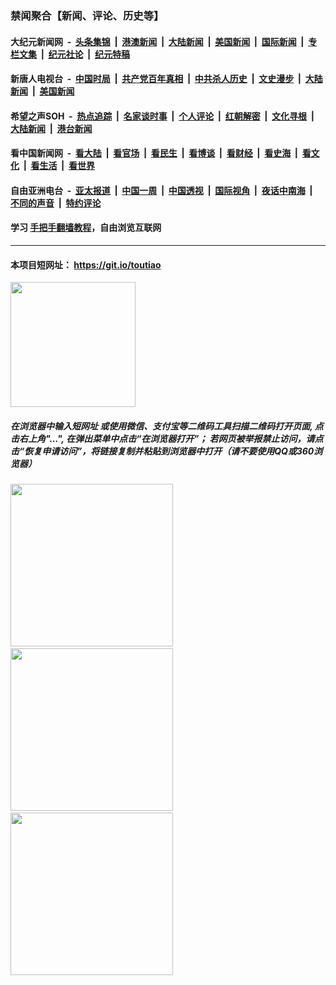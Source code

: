 ### 禁闻聚合【新闻、评论、历史等】

#### 大纪元新闻网 &nbsp;-&nbsp; [头条集锦](indexes/E头条集锦.md?t=02160444) &nbsp;|&nbsp; [港澳新闻](indexes/E港澳新闻.md?t=02160444)  &nbsp;|&nbsp; [大陆新闻](indexes/E大陆新闻.md?t=02160444) &nbsp;|&nbsp; [美国新闻](indexes/E美国新闻.md?t=02160444) &nbsp;|&nbsp; [国际新闻](indexes/E国际新闻.md?t=02160444) &nbsp;|&nbsp; [专栏文集](indexes/E专栏文集.md?t=02160444) &nbsp;|&nbsp; [纪元社论](indexes/E纪元社论.md?t=02160444) &nbsp;|&nbsp; [纪元特稿](indexes/E纪元特稿.md?t=02160444) 

#### 新唐人电视台 &nbsp;-&nbsp; [中国时局](indexes/N中国时局.md?t=02160444) &nbsp;|&nbsp; [共产党百年真相](indexes/N共产党百年真相.md?t=02160444) &nbsp;|&nbsp; [中共杀人历史](indexes/N中共杀人历史.md?t=02160444) &nbsp;|&nbsp; [文史漫步](indexes/N文史漫步.md?t=02160444) &nbsp;|&nbsp; [大陆新闻](indexes/N大陆新闻.md?t=02160444) &nbsp;|&nbsp; [美国新闻](indexes/N美国新闻.md?t=02160444)

#### 希望之声SOH &nbsp;-&nbsp; [热点追踪](indexes/H热点追踪.md?t=02160444) &nbsp;|&nbsp; [名家谈时事](indexes/H名家谈时事.md?t=02160444) &nbsp;|&nbsp; [个人评论](indexes/H个人评论.md?t=02160444)  &nbsp;|&nbsp; [红朝解密](indexes/H红朝解密.md?t=02160444) &nbsp;|&nbsp; [文化寻根](indexes/H文化寻根.md?t=02160444) &nbsp;|&nbsp; [大陆新闻](indexes/H大陆新闻.md?t=02160444) &nbsp;|&nbsp; [港台新闻](indexes/H港台新闻.md?t=02160444)

#### 看中国新闻网 &nbsp;-&nbsp; [看大陆](indexes/S看大陆.md?t=02160444) &nbsp;|&nbsp; [看官场](indexes/S看官场.md?t=02160444) &nbsp;|&nbsp; [看民生](indexes/S看民生.md?t=02160444)  &nbsp;|&nbsp; [看博谈](indexes/S看博谈.md?t=02160444) &nbsp;|&nbsp; [看财经](indexes/S看财经.md?t=02160444) &nbsp;|&nbsp; [看史海](indexes/S看史海.md?t=02160444) &nbsp;|&nbsp; [看文化](indexes/S看文化.md?t=02160444) &nbsp;|&nbsp; [看生活](indexes/S看生活.md?t=02160444) &nbsp;|&nbsp; [看世界](indexes/S看世界.md?t=02160444)

#### 自由亚洲电台 &nbsp;-&nbsp; [亚太报道](indexes/R亚太报道.md?t=02160444) &nbsp;|&nbsp; [中国一周](indexes/R中国一周.md?t=02160444) &nbsp;|&nbsp; [中国透视](indexes/R中国透视.md?t=02160444)  &nbsp;|&nbsp; [国际视角](indexes/R国际视角.md?t=02160444) &nbsp;|&nbsp; [夜话中南海](indexes/R夜话中南海.md?t=02160444) &nbsp;|&nbsp; [不同的声音](indexes/R不同的声音.md?t=02160444) &nbsp;|&nbsp; [特约评论](indexes/R特约评论.md?t=02160444)

#### 学习 [手把手翻墙教程](https://github.com/gfw-breaker/guides/wiki)，自由浏览互联网

----

#### 本项目短网址： https://git.io/toutiao
<img src="https://raw.githubusercontent.com/gfw-breaker/banned-news/master/scripts/img/qr.png" width="200px"/>  

##### 在浏览器中输入短网址 或使用微信、支付宝等二维码工具扫描二维码打开页面, 点击右上角"...", 在弹出菜单中点击“在浏览器打开”； 若网页被举报禁止访问，请点击“恢复申请访问”，将链接复制并粘贴到浏览器中打开（请不要使用QQ或360浏览器）

<img src="https://raw.githubusercontent.com/gfw-breaker/banned-news/master/scripts/img/1.png" width="260px"/> &nbsp; <img src="https://raw.githubusercontent.com/gfw-breaker/banned-news/master/scripts/img/2.png" width="260px"/> &nbsp; <img src="https://raw.githubusercontent.com/gfw-breaker/banned-news/master/scripts/img/3.png" width="260px"/>
